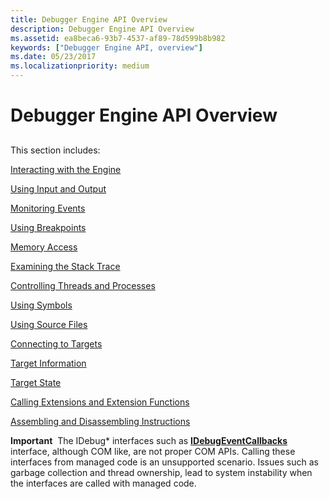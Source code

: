 ```yaml
---
title: Debugger Engine API Overview
description: Debugger Engine API Overview
ms.assetid: ea8beca6-93b7-4537-af89-78d599b8b982
keywords: ["Debugger Engine API, overview"]
ms.date: 05/23/2017
ms.localizationpriority: medium
---
```


# Debugger Engine API Overview


## <span id="ddk_debugger_engine_overview_dbx"></span><span id="DDK_DEBUGGER_ENGINE_OVERVIEW_DBX"></span>


This section includes:

[Interacting with the Engine](interacting-with-the-engine.md)

[Using Input and Output](using-input-and-output.md)

[Monitoring Events](monitoring-events.md)

[Using Breakpoints](using-breakpoints2.md)

[Memory Access](memory-access.md)

[Examining the Stack Trace](examining-the-stack-trace.md)

[Controlling Threads and Processes](controlling-threads-and-processes.md)

[Using Symbols](using-symbols.md)

[Using Source Files](using-source-files.md)

[Connecting to Targets](connecting-to-targets.md)

[Target Information](target-information.md)

[Target State](target-state.md)

[Calling Extensions and Extension Functions](calling-extensions-and-extension-functions.md)

[Assembling and Disassembling Instructions](assembling-and-disassembling-instructions.md)

**Important**  The IDebug\* interfaces such as [**IDebugEventCallbacks**](https://docs.microsoft.com/windows-hardware/drivers/ddi/dbgeng/nn-dbgeng-idebugeventcallbacks) interface, although COM like, are not proper COM APIs. Calling these interfaces from managed code is an unsupported scenario. Issues such as garbage collection and thread ownership, lead to system instability when the interfaces are called with managed code.

 

 

 





